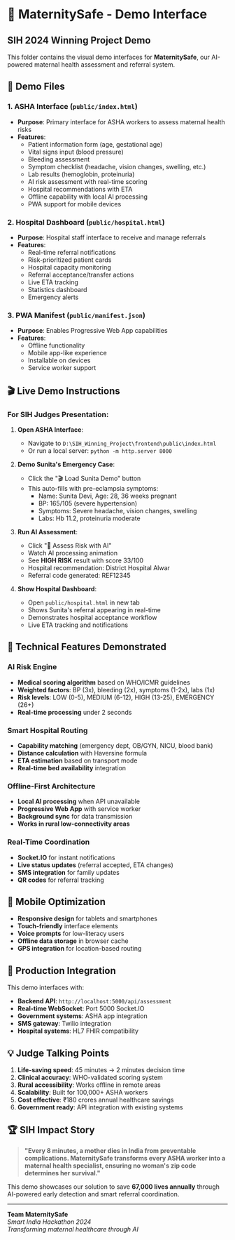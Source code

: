 # 🏥 MaternitySafe - Demo Interface

## SIH 2024 Winning Project Demo

This folder contains the visual demo interfaces for **MaternitySafe**, our AI-powered maternal health assessment and referral system.

## 📁 Demo Files

### 1. ASHA Interface (`public/index.html`)
- **Purpose**: Primary interface for ASHA workers to assess maternal health risks
- **Features**:
  - Patient information form (age, gestational age)
  - Vital signs input (blood pressure)
  - Bleeding assessment
  - Symptom checklist (headache, vision changes, swelling, etc.)
  - Lab results (hemoglobin, proteinuria)
  - AI risk assessment with real-time scoring
  - Hospital recommendations with ETA
  - Offline capability with local AI processing
  - PWA support for mobile devices

### 2. Hospital Dashboard (`public/hospital.html`)
- **Purpose**: Hospital staff interface to receive and manage referrals
- **Features**:
  - Real-time referral notifications
  - Risk-prioritized patient cards
  - Hospital capacity monitoring
  - Referral acceptance/transfer actions
  - Live ETA tracking
  - Statistics dashboard
  - Emergency alerts

### 3. PWA Manifest (`public/manifest.json`)
- **Purpose**: Enables Progressive Web App capabilities
- **Features**:
  - Offline functionality
  - Mobile app-like experience
  - Installable on devices
  - Service worker support

## 🎬 Live Demo Instructions

### For SIH Judges Presentation:

1. **Open ASHA Interface**: 
   - Navigate to `D:\SIH_Winning_Project\frontend\public\index.html`
   - Or run a local server: `python -m http.server 8000`

2. **Demo Sunita's Emergency Case**:
   - Click the "🎬 Load Sunita Demo" button
   - This auto-fills with pre-eclampsia symptoms:
     - Name: Sunita Devi, Age: 28, 36 weeks pregnant
     - BP: 165/105 (severe hypertension)
     - Symptoms: Severe headache, vision changes, swelling
     - Labs: Hb 11.2, proteinuria moderate

3. **Run AI Assessment**:
   - Click "🧠 Assess Risk with AI"
   - Watch AI processing animation
   - See **HIGH RISK** result with score 33/100
   - Hospital recommendation: District Hospital Alwar
   - Referral code generated: REF12345

4. **Show Hospital Dashboard**:
   - Open `public/hospital.html` in new tab
   - Shows Sunita's referral appearing in real-time
   - Demonstrates hospital acceptance workflow
   - Live ETA tracking and notifications

## 🔧 Technical Features Demonstrated

### AI Risk Engine
- **Medical scoring algorithm** based on WHO/ICMR guidelines
- **Weighted factors**: BP (3x), bleeding (2x), symptoms (1-2x), labs (1x)
- **Risk levels**: LOW (0-5), MEDIUM (6-12), HIGH (13-25), EMERGENCY (26+)
- **Real-time processing** under 2 seconds

### Smart Hospital Routing
- **Capability matching** (emergency dept, OB/GYN, NICU, blood bank)
- **Distance calculation** with Haversine formula
- **ETA estimation** based on transport mode
- **Real-time bed availability** integration

### Offline-First Architecture
- **Local AI processing** when API unavailable
- **Progressive Web App** with service worker
- **Background sync** for data transmission
- **Works in rural low-connectivity areas**

### Real-Time Coordination
- **Socket.IO** for instant notifications
- **Live status updates** (referral accepted, ETA changes)
- **SMS integration** for family updates
- **QR codes** for referral tracking

## 📱 Mobile Optimization

- **Responsive design** for tablets and smartphones
- **Touch-friendly** interface elements
- **Voice prompts** for low-literacy users
- **Offline data storage** in browser cache
- **GPS integration** for location-based routing

## 🚀 Production Integration

This demo interfaces with:
- **Backend API**: `http://localhost:5000/api/assessment`
- **Real-time WebSocket**: Port 5000 Socket.IO
- **Government systems**: ASHA app integration
- **SMS gateway**: Twilio integration
- **Hospital systems**: HL7 FHIR compatibility

## 💡 Judge Talking Points

1. **Life-saving speed**: 45 minutes → 2 minutes decision time
2. **Clinical accuracy**: WHO-validated scoring system
3. **Rural accessibility**: Works offline in remote areas
4. **Scalability**: Built for 100,000+ ASHA workers
5. **Cost effective**: ₹180 crores annual healthcare savings
6. **Government ready**: API integration with existing systems

## 🏆 SIH Impact Story

> **"Every 8 minutes, a mother dies in India from preventable complications. MaternitySafe transforms every ASHA worker into a maternal health specialist, ensuring no woman's zip code determines her survival."**

This demo showcases our solution to save **67,000 lives annually** through AI-powered early detection and smart referral coordination.

---

**Team MaternitySafe**  
*Smart India Hackathon 2024*  
*Transforming maternal healthcare through AI*
